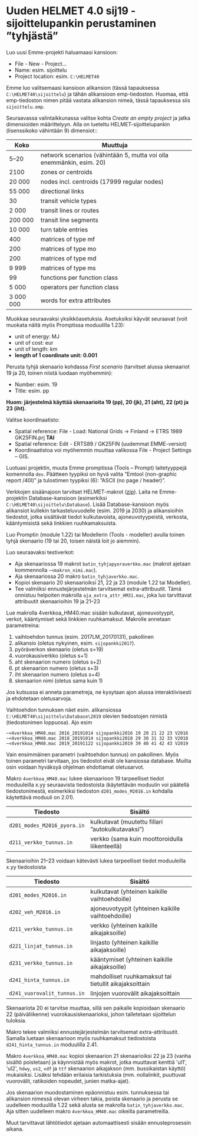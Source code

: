 # Uuden HELMET 4.0 sij19 -sijoittelupankin perustaminen ”tyhjästä”

Luo uusi Emme-projekti haluamaasi kansioon:
- File - New - Project…
-	Name: esim. sijoittelu
-	Project location: esim. `C:\HELMET40`

Emme luo valitsemaasi kansioon alikansion (tässä tapauksessa `C:\HELMET40\sijoittelu`) ja tähän alikansioon emp-tiedoston. 
Huomaa, että emp-tiedoston nimen pitää vastata alikansion nimeä, tässä tapauksessa siis `sijoittelu.emp`.

Seuraavassa valintaikkunassa valitse kohta _Create an empty project_ ja jatka dimensioiden määrittelyyn. 
Alla on lueteltu HELMET-sijoittelupankin (lisenssikoko vähintään 9) dimensiot::

| Koko      |Muuttuja                                                             |
|-----------|---------------------------------------------------------------------|
| 5–20      | network scenarios (vähintään 5, mutta voi olla enemmänkin, esim. 20)|
| 2100      | zones or centroids                                                  |
| 20 000    | nodes incl. centroids (17999 regular nodes)                         |
| 55 000    | directional links                                                   |
| 30        | transit vehicle types                                               |
| 2 000     | transit lines or routes                                             |
| 200 000   | transit line segments                                               |
| 10 000    | turn table entries                                                  |
| 400       | matrices of type mf                                                 |
| 200       | matrices of type mo                                                 |
| 200       | matrices of type md                                                 |
| 9 999     | matrices of type ms                                                 |
| 99        | functions per function class                                        |
| 5 000     | operators per function class                                        |
| 3 000 000 | words for extra attributes                                          |

Muokkaa seuraavaksi yksikköasetuksia. Asetuksiksi käyvät seuraavat (voit muokata näitä myös Promptissa moduulilla 1.23):
- unit of energy: MJ
- unit of cost: eur
- unit of length: km
- **length of 1 coordinate unit: 0.001**

Perusta tyhjä skenaario kohdassa _First scenario_ (tarvitset alussa skenaariot 19 ja 20, toinen niistä luodaan myöhemmin):
-	Number: esim. 19 
-	Title: esim. pp

**Huom: järjestelmä käyttää skenaarioita 19 (pp), 20 (jk), 21 (aht), 22 (pt) ja 23 (iht).**

Valitse koordinaatisto:
-	Spatial reference: File - Load: National Grids -> Finland -> ETRS 1989 GK25FIN.prj **TAI**
-	Spatial reference: Edit - ERTS89 / GK25FIN (uudemmat EMME-versiot) 
- Koordinaatistoa voi myöhemmin muuttaa valikossa File - Project Settings – GIS.

Luotuasi projektin, muuta Emme promptissa (Tools – Prompt) laitetyyppejä komennolla `dev`. 
Päätteen tyypiksi on hyvä valita ”Emtool (non-graphic report /40l)” ja tulostimen tyypiksi (6): ”ASCII (no page / header)”.

Verkkojen sisäänajoon tarvitset HELMET-makrot 
([zip](https://minhaskamal.github.io/DownGit/#/home?url=https://github.com/HSLdevcom/helmet-model-system/tree/master/Database)). 
Laita ne Emme-projektin Database-kansioon (esimerkiksi `C:\HELMET40\sijoittelu\Database`). 
Lisää Database-kansioon myös alikansiot kullekin tarkasteluvuodelle (esim. 2019 ja 2030) ja alikansioihin tiedostot, 
jotka sisältävät tiedot kulkutavoista, ajoneuvotyypeistä, verkosta, kääntymisistä sekä linkkien ruuhkamaksuista.

Luo Promptin (module 1.22) tai Modellerin (Tools - modeller) avulla toinen tyhjä skenaario (19 tai 20, toisen näistä loit jo aiemmin).

Luo seuraavaksi testiverkot:
-	Aja skenaariossa 19 makrot `batin_tyhjapyoraverkko.mac` (makrot ajetaan kommennolla `~<makron_nimi.mac`).
-	Aja skenaariossa 20 makro `batin_tyhjaverkko.mac`.
-	Kopioi skenaario 20 skenaarioiksi 21, 22 ja 23 (module 1.22 tai Modeller).
-   Tee valmiiksi ennustejärjestelmän tarvitsemat extra-attribuutit. Tämä onnistuu helpoiten makrolla `aja_extra_attr_HM31.mac`, 
  joka luo tarvittavat attribuutit skenaarioihin 19 ja 21–23

Lue makrolla 4verkkoa_HM40.mac sisään kulkutavat, ajoneuvotyypit, verkot, kääntymiset sekä linkkien ruuhkamaksut.  Makrolle annetaan parametreina:

1. vaihtoehdon tunnus (esim. 2017LM_20170131), pakollinen
2. alikansio (oletus nykyinen, esim. `sijopankki2017`).
3. pyöräverkon skenaario (oletus s=19)
4. vuorokausiverkko (oletus s+1)
5. aht skenaarion numero (oletus s+2)
6. pt skenaarion numero (oletus s+3)
7. iht skenaarion numero (oletus s+4)
8. skenaarion nimi (oletus sama kuin 1)

Jos kutsussa ei anneta parametreja, ne kysytaan ajon alussa interaktiivisesti ja ehdotetaan oletusarvoja.

Vaihtoehdon tunnuksen näet esim. alikansiossa `C:\HELMET40\sijoittelu\Database\2019` olevien tiedostojen nimistä (tiedostonimen loppuosa). Ajo esim

    ~<4verkkoa_HM40.mac 2016_20191014 sijopankki2016 19 20 21 22 23 V2016
    ~<4verkkoa_HM40.mac 2018_20191014 sijopankki2018 29 30 31 32 33 V2018
    ~<4verkkoa_HM40.mac 2019_20191122 sijopankki2019 39 40 41 42 43 V2019
    
Vain ensimmäinen parametri (vaihtoehdon tunnus) on pakollinen. Myös toinen parametri tarvitaan, jos tiedostot eivät ole kansiossa database. Muilta osin voidaan hyväksyä ohjelman ehdottamat oletusarvot.

Makro `4verkkoa_HM40.mac` lukee skenaarioon 19 tarpeelliset tiedot moduuleilla x.yy seuraavista tiedostoista 
(käytettävän moduulin voi päätellä tiedostonimestä, esimerkiksi tiedoston `d201_modes_M2016.in` kohdalla käytettävä moduuli on 2.01).
 
|Tiedosto                    | Sisältö                                           |
|----------------------------|---------------------------------------------------|
|`d201_modes_M2016_pyora.in` |	kulkutavat (muutettu fillari ”autokulkutavaksi”) |
|`d211_verkko_tunnus.in`     |	verkko (sama kuin moottoroidulla liikenteellä)   |

Skenaarioihin 21–23 voidaan kätevästi lukea tarpeelliset tiedot moduuleilla x.yy tiedostoista

|Tiedosto                    | Sisältö                                                    |
|----------------------------|------------------------------------------------------------|
|`d201_modes_M2016.in`	     |	kulkutavat (yhteinen kaikille vaihtoehdoille)             |
|`d202_veh_M2016.in`	       |	ajoneuvotyypit (yhteinen kaikille vaihtoehdoille)         |
|`d211_verkko_tunnus.in`     |	verkko (yhteinen kaikille aikajaksoille)                  |
|`d221_linjat_tunnus.in`     |	linjasto (yhteinen kaikille aikajaksoille)                |
|`d231_verkko_tunnus.in`     |	kääntymiset (yhteinen kaikille aikajaksoille)             |
|`d241_hinta_tunnus.in`      |	mahdolliset ruuhkamaksut tai tietullit aikajaksoittain    |
|`d241_vuorovalit_tunnus.in` |	linjojen vuorovälit aikajaksoittain                       | 

Skenaariota 20 ei tarvitse muuttaa, sillä sen paikalle kopioidaan skenaario 22 (päiväliikenne) vuorokausiskenaarioksi, johon talletetaan sijoittelun tuloksia.

Makro tekee valmiiksi ennustejärjestelmän tarvitsemat extra-attribuutit. 
Samalla luetaan skenaarioon myös ruuhkamaksut tiedostoista `d241_hinta_tunnus.in` moduulilla 2.41.

Makro `4verkkoa_HM40.mac` kopioi skenaarion 21 skenaarioiksi 22 ja 23 (vanha sisältö poistetaan) ja käynnistää myös makrot, jotka muuttavat kenttiä 'ul1', 'ul2', `hdwy`, `us2`, `vdf` ja `ttf` skenaarion aikajakson (mm. bussikaistan käyttö) mukaisiksi. Lisäksi tehdään erilaisia tarkistuksia (mm. nollalinkit, puuttuvat vuorovälit, ratikoiden nopeudet, junien matka-ajat). 

Jos skenaarion muodostaminen epäonnistuu esim. tunnuksessa tai alikansion nimessä olevan virheen takia, 
poista skenaario ja perusta se uudelleen moduulilla 1.22 sekä alusta se makrolla 
`batin_tyhjaverkko.mac`. Aja sitten uudelleen makro `4verkkoa_HM40.mac` oikeilla parametreilla.

Muut tarvittavat lähtötiedot ajetaan automaattisesti sisään ennusteprosessin aikana.
